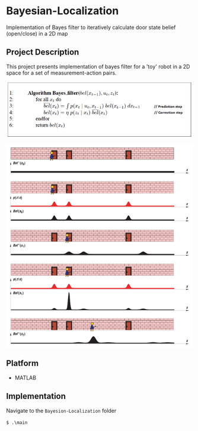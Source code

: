 # Bayesian-Localization
Implementation of Bayes filter to iteratively calculate door state belief (open/close) in a 2D map

## Project Description
This project presents implementation of bayes filter for a 'toy' robot in a 2D space for a set of measurement-action pairs.

<p align="center">
  <img src="/img/bf_bayes_filter.png" />
</p>

<p align="center">
  <img src="/img/bayesian_door_img.png" />
</p>

## Platform
* MATLAB

## Implementation
 
Navigate to the ```Bayesion-Localization``` folder

```$ .\main ```  

